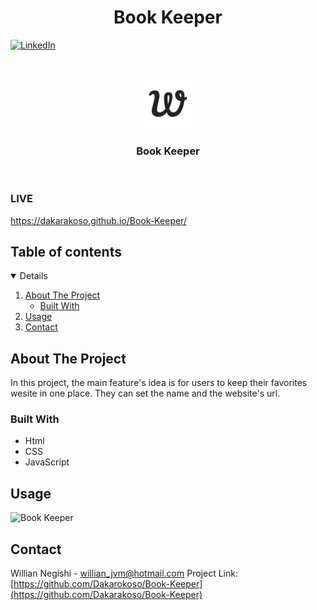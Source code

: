  <h1 align="center">Book Keeper</h1>

[![LinkedIn][linkedin-shield]][linkedin-url]

<!-- PROJECT LOGO -->
<br />
<p align="center">
    <img src="images/apple-touch-icon.png" alt="Logo" width="80" height="80">
  </a>

  <h3 align="center">Book Keeper</h3>
<br/>
</p>

### LIVE

https://dakarakoso.github.io/Book-Keeper/

<!-- TABLE OF CONTENTS -->

## Table of contents

<details open="open">
  <ol>
    <li>
      <a href="#about-the-project">About The Project</a>
      <ul>
        <li><a href="#built-with">Built With</a></li>
      </ul>
    </li>
    <li><a href="#usage">Usage</a></li>
    <li><a href="#contact">Contact</a></li>
  </ol>
</details>

<!-- ABOUT THE PROJECT -->

## About The Project

In this project, the main feature's idea is for users to keep their favorites wesite in one place. They can set the name and the website's url.

### Built With

- Html
- CSS
- JavaScript

## Usage

![Book Keeper](https://github.com/Dakarakoso/Book-Keeper/blob/main/images/usage.gif)

<!-- CONTACT -->

## Contact

Willian Negishi - willian_jvm@hotmail.com
Project Link: [https://github.com/Dakarokoso/Book-Keeper](https://github.com/Dakarakoso/Book-Keeper)

<!-- MARKDOWN LINKS & IMAGES -->
<!-- https://www.markdownguide.org/basic-syntax/#reference-style-links -->

[linkedin-shield]: https://img.shields.io/badge/-LinkedIn-black.svg?style=for-the-badge&logo=linkedin&colorB=555
[linkedin-url]: https://www.linkedin.com/in/willian-negishi-2829a4172/
